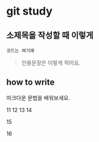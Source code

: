 # git study

## 소제목을 작성할 때 이렇게 

```
코드는 여기에
```

>인용문장은 이렇게 적어요.

## how to write 
마크다운 문법을 배워보세요. 

11
12
13
14

15

16